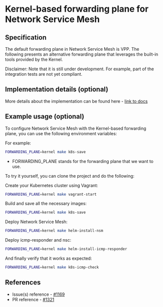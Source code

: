 Kernel-based forwarding plane for Network Service Mesh
============================

Specification
-------------

The default forwarding plane in Network Service Mesh is VPP.
The following presents an alternative forwarding plane that leverages the built-in tools provided by the Kernel.

Disclaimer:
Note that it is still under development. For example, part of the integration tests are not yet compliant.

Implementation details (optional)
---------------------------------

More details about the implementation can be found here - [link to docs](../../forwarder/kernel-forwarder/README.md)

Example usage (optional)
------------------------

To configure Network Service Mesh with the Kernel-based forwarding plane, you can use the following environment variables:

For example:

```bash
FORWARDING_PLANE=kernel make k8s-save
```

* FORWARDING_PLANE stands for the forwarding plane that we want to use.

To try it yourself, you can clone the project and do the following:

Create your Kubernetes cluster using Vagrant:

```bash
FORWARDING_PLANE=kernel make vagrant-start
```

Build and save all the necessary images:

```bash
FORWARDING_PLANE=kernel make k8s-save
```

Deploy Network Service Mesh:

```bash
FORWARDING_PLANE=kernel make helm-install-nsm
```

Deploy icmp-responder and nsc:

```bash
FORWARDING_PLANE=kernel make helm-install-icmp-responder
```

And finally verify that it works as expected:

```bash
FORWARDING_PLANE=kernel make k8s-icmp-check
```

References
----------

* Issue(s) reference - [#1169](https://github.com/networkservicemesh/networkservicemesh/issues/1169)
* PR reference - [#1321](https://github.com/networkservicemesh/networkservicemesh/pull/1321)
